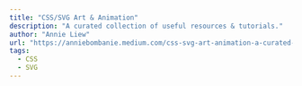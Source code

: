 ```yaml
---
title: "CSS/SVG Art & Animation"
description: "A curated collection of useful resources & tutorials."
author: "Annie Liew"
url: "https://anniebombanie.medium.com/css-svg-art-animation-a-curated-collection-of-useful-resources-tutorials-aca235d107d3"
tags:
  - CSS
  - SVG
---
```

